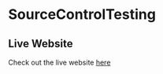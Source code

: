 # SourceControlTesting

## Live Website
Check out the live website 
<a href="https://joeprogrammer88.github.io/SourceControlTesting/">here</a>
